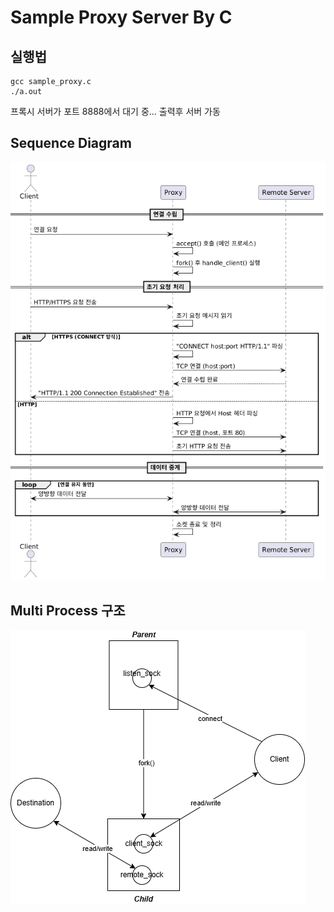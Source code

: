 # Sample Proxy Server By C

## 실행법
```
gcc sample_proxy.c
./a.out 
```

프록시 서버가 포트 8888에서 대기 중... 출력후 서버 가동


## Sequence Diagram
![UML](images/Sequence_Diagram.png)


## Multi Process 구조
![Multi-Process](images/proxy_구조.png)
